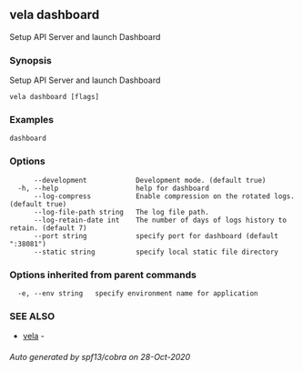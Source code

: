 ## vela dashboard

Setup API Server and launch Dashboard

### Synopsis

Setup API Server and launch Dashboard

```
vela dashboard [flags]
```

### Examples

```
dashboard
```

### Options

```
      --development            Development mode. (default true)
  -h, --help                   help for dashboard
      --log-compress           Enable compression on the rotated logs. (default true)
      --log-file-path string   The log file path.
      --log-retain-date int    The number of days of logs history to retain. (default 7)
      --port string            specify port for dashboard (default ":38081")
      --static string          specify local static file directory
```

### Options inherited from parent commands

```
  -e, --env string   specify environment name for application
```

### SEE ALSO

* [vela](vela.md)	 - 

###### Auto generated by spf13/cobra on 28-Oct-2020
